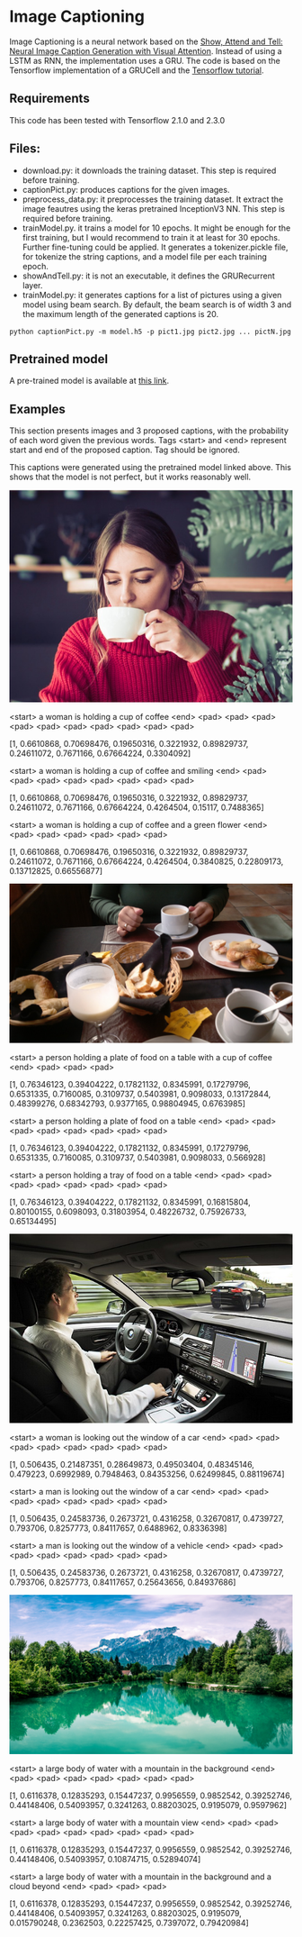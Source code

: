 # Image Captioning
Image Captioning is a neural network based on the [Show, Attend and Tell: Neural Image Caption Generation with Visual Attention](https://arxiv.org/abs/1502.03044). Instead of using a LSTM as RNN, the implementation uses a GRU. The code is based on the Tensorflow implementation of a GRUCell and the [Tensorflow tutorial](https://www.tensorflow.org/tutorials/text/image_captioning#preprocess_and_tokenize_the_captions).

## Requirements
This code has been tested with Tensorflow 2.1.0 and 2.3.0

## Files:

* download.py: it downloads the training dataset. This step is required before training.
* captionPict.py: produces captions for the given images.
* preprocess_data.py: it preprocesses the training dataset. It extract the image feautres using the keras pretrained InceptionV3 NN. This step is required before training.
* trainModel.py. it trains a model for 10 epochs. It might be enough for the first training, but I would recommend to train it at least for 30 epochs. Further fine-tuning could be applied. It generates a tokenizer.pickle file, for tokenize the string captions, and a model file per each training epoch.
* showAndTell.py: it is not an executable, it defines the GRURecurrent layer.
* trainModel.py: it generates captions for a list of pictures using a given model using beam search. By default, the beam search is of width 3 and the maximum length of the generated captions is 20. 

```
python captionPict.py -m model.h5 -p pict1.jpg pict2.jpg ... pictN.jpg
```
## Pretrained model

A pre-trained model is available at [this link](https://mega.nz/file/M5Z0ADgR#468oecjFSxN1fc875vt5KLDqmzI8dNtecTPuW72A4Nc). 

## Examples

This section presents images and 3 proposed captions, with the probability of each word given the previous words. Tags \<start\> and \<end\> represent start and end of the proposed caption. Tag <pad> should be ignored.
  
This captions were generated using the pretrained model linked above. This shows that the model is not perfect, but it works reasonably well.

![Cafe](images/cafe.jpg)

\<start\> a woman is holding a cup of coffee \<end\> \<pad\> \<pad\> \<pad\> \<pad\> \<pad\> \<pad\> \<pad\> \<pad\> \<pad\> \<pad\>

[1, 0.6610868, 0.70698476, 0.19650316, 0.3221932, 0.89829737, 0.24611072, 0.7671166, 0.67664224, 0.3304092]

\<start\> a woman is holding a cup of coffee and smiling \<end\> \<pad\> \<pad\> \<pad\> \<pad\> \<pad\> \<pad\> \<pad\> \<pad\>

[1, 0.6610868, 0.70698476, 0.19650316, 0.3221932, 0.89829737, 0.24611072, 0.7671166, 0.67664224, 0.4264504, 0.15117, 0.7488365]

\<start\> a woman is holding a cup of coffee and a green flower \<end\> \<pad\> \<pad\> \<pad\> \<pad\> \<pad\> \<pad\>

[1, 0.6610868, 0.70698476, 0.19650316, 0.3221932, 0.89829737, 0.24611072, 0.7671166, 0.67664224, 0.4264504, 0.3840825, 0.22809173, 0.13712825, 0.66556877]

![Cafe2](images/cafe2.jpg)

\<start\> a person holding a plate of food on a table with a cup of coffee \<end\> \<pad\> \<pad\> \<pad\>

[1, 0.76346123, 0.39404222, 0.17821132, 0.8345991, 0.17279796, 0.6531335, 0.7160085, 0.3109737, 0.5403981, 0.9098033, 0.13172844, 0.48399276, 0.68342793, 0.9377165, 0.98804945, 0.6763985]

\<start\> a person holding a plate of food on a table \<end\> \<pad\> \<pad\> \<pad\> \<pad\> \<pad\> \<pad\> \<pad\> \<pad\>

[1, 0.76346123, 0.39404222, 0.17821132, 0.8345991, 0.17279796, 0.6531335, 0.7160085, 0.3109737, 0.5403981, 0.9098033, 0.566928]

\<start\> a person holding a tray of food on a table \<end\> \<pad\> \<pad\> \<pad\> \<pad\> \<pad\> \<pad\> \<pad\> \<pad\>

[1, 0.76346123, 0.39404222, 0.17821132, 0.8345991, 0.16815804, 0.80100155, 0.6098093, 0.31803954, 0.48226732, 0.75926733, 0.65134495]

![Driver](images/driver.jpg)

\<start\> a woman is looking out the window of a car \<end\> \<pad\> \<pad\> \<pad\> \<pad\> \<pad\> \<pad\> \<pad\> \<pad\>

[1, 0.506435, 0.21487351, 0.28649873, 0.49503404, 0.48345146, 0.479223, 0.6992989, 0.7948463, 0.84353256, 0.62499845, 0.88119674]

\<start\> a man is looking out the window of a car \<end\> \<pad\> \<pad\> \<pad\> \<pad\> \<pad\> \<pad\> \<pad\> \<pad\>

[1, 0.506435, 0.24583736, 0.2673721, 0.4316258, 0.32670817, 0.4739727, 0.793706, 0.8257773, 0.84117657, 0.6488962, 0.8336398]

\<start\> a man is looking out the window of a vehicle \<end\> \<pad\> \<pad\> \<pad\> \<pad\> \<pad\> \<pad\> \<pad\> \<pad\>

[1, 0.506435, 0.24583736, 0.2673721, 0.4316258, 0.32670817, 0.4739727, 0.793706, 0.8257773, 0.84117657, 0.25643656, 0.84937686]

![Landscape](images/landscape.jpg)

\<start\> a large body of water with a mountain in the background \<end\> \<pad\> \<pad\> \<pad\> \<pad\> \<pad\> \<pad\> \<pad\>

[1, 0.6116378, 0.12835293, 0.15447237, 0.9956559, 0.9852542, 0.39252746, 0.44148406, 0.54093957, 0.3241263, 0.88203025, 0.9195079, 0.9597962]

\<start\> a large body of water with a mountain view \<end\> \<pad\> \<pad\> \<pad\> \<pad\> \<pad\> \<pad\> \<pad\> \<pad\> \<pad\>

[1, 0.6116378, 0.12835293, 0.15447237, 0.9956559, 0.9852542, 0.39252746, 0.44148406, 0.54093957, 0.10874715, 0.52894074]

\<start\> a large body of water with a mountain in the background and a cloud beyond \<end\> \<pad\> \<pad\> \<pad\>

[1, 0.6116378, 0.12835293, 0.15447237, 0.9956559, 0.9852542, 0.39252746, 0.44148406, 0.54093957, 0.3241263, 0.88203025, 0.9195079, 0.015790248, 0.2362503, 0.22257425, 0.7397072, 0.79420984]
